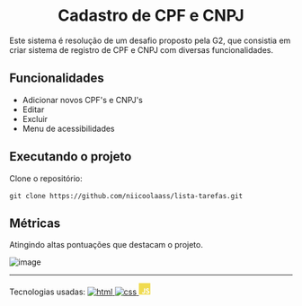 <h1 align="center">Cadastro de CPF e CNPJ</h1>
Este sistema é resolução de um desafio proposto pela G2, que consistia em criar sistema de registro de CPF e CNPJ com diversas funcionalidades.<br>

## Funcionalidades 

- Adicionar novos CPF's e CNPJ's
- Editar
- Excluir
- Menu de acessibilidades

## Executando o projeto

Clone o repositório:
   ```
   git clone https://github.com/niicoolaass/lista-tarefas.git
   ```


## Métricas

Atingindo altas pontuações que destacam o projeto.

![image](https://github.com/user-attachments/assets/912963f8-e635-4da1-a602-bffc2e062464)

<hr>

Tecnologias usadas: <a href="#" title="html"><img src="https://github.com/get-icon/geticon/blob/master/icons/html-5.svg" alt="html" width="21px" height="21px"> 
<a href="#" title="css"><img src="https://github.com/get-icon/geticon/blob/master/icons/css-3.svg" alt="css" width="21px" height="21px"> 
<a href="#" title="css"> <img src="https://raw.githubusercontent.com/devicons/devicon/master/icons/javascript/javascript-plain.svg" alt="css" width="21px" height="21px"> 
